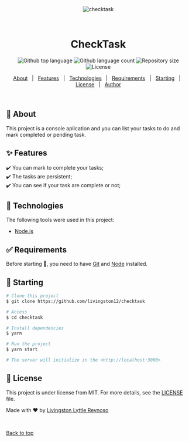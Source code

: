 <div align="center" id="top"> 
  <img src="./.github/app.gif" alt="checktask" />

  &#xa0;

  <!-- <a href="https://checktask.netlify.app">Demo</a> -->
</div>

<h1 align="center">CheckTask</h1>

<p align="center">
  <img alt="Github top language" src="https://img.shields.io/github/languages/top/livingston12/checktask?color=56BEB8">

  <img alt="Github language count" src="https://img.shields.io/github/languages/count/livingston12/checktask?color=56BEB8">

  <img alt="Repository size" src="https://img.shields.io/github/repo-size/livingston12/checktask?color=56BEB8">

  <img alt="License" src="https://img.shields.io/github/license/livingston12/checktask?color=56BEB8">
</p>

<!-- Status -->

<!-- <h4 align="center"> 
	🚧  checktask 🚀 Under construction...  🚧
</h4> 

<hr> -->

<p align="center">
  <a href="#dart-about">About</a> &#xa0; | &#xa0; 
  <a href="#sparkles-features">Features</a> &#xa0; | &#xa0;
  <a href="#rocket-technologies">Technologies</a> &#xa0; | &#xa0;
  <a href="#white_check_mark-requirements">Requirements</a> &#xa0; | &#xa0;
  <a href="#checkered_flag-starting">Starting</a> &#xa0; | &#xa0;
  <a href="#memo-license">License</a> &#xa0; | &#xa0;
  <a href="https://github.com/livingston12" target="_blank">Author</a>
</p>

<br>

## :dart: About ##

This project is a console aplication and you can list your tasks to do and mark completed or pending task. 

## :sparkles: Features ##

:heavy_check_mark: You can mark to complete your tasks;\
:heavy_check_mark: The tasks are persistent;\
:heavy_check_mark: You can see if your task are complete or not;

## :rocket: Technologies ##

The following tools were used in this project:

- [Node.js](https://nodejs.org/en/)

## :white_check_mark: Requirements ##

Before starting :checkered_flag:, you need to have [Git](https://git-scm.com) and [Node](https://nodejs.org/en/) installed.

## :checkered_flag: Starting ##

```bash
# Clone this project
$ git clone https://github.com/livingston12/checktask

# Access
$ cd checktask

# Install dependencies
$ yarn

# Run the project
$ yarn start

# The server will initialize in the <http://localhost:3000>
```

## :memo: License ##

This project is under license from MIT. For more details, see the [LICENSE](LICENSE.md) file.


Made with :heart: by <a href="https://github.com/livingston12" target="_blank">Livingston Lyttle Reynoso</a>

&#xa0;

<a href="#top">Back to top</a>
